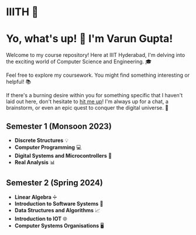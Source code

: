 # IIITH 🚀

# Yo, what's up! 👋 I'm Varun Gupta!

Welcome to my course repository! Here at IIIT Hyderabad, I'm delving into the exciting world of Computer Science and Engineering. 🎓

Feel free to explore my coursework. You might find something interesting or helpful! 📚

If there's a burning desire within you for something specific that I haven't laid out here, don't hesitate to [hit me up](mailto:varun.gup@students.iiit.ac.in)! I'm always up for a chat, a brainstorm, or even an epic quest to conquer the digital universe. 📧

## Semester 1 (Monsoon 2023)
- **Discrete Structures** 💡
- **Computer Programming** 💻
- **Digital Systems and Microcontrollers** 🤖
- **Real Analysis** 📊

## Semester 2 (Spring 2024)
- **Linear Algebra** ➗
- **Introduction to Software Systems** 💾
- **Data Structures and Algorithms** 📈
- **Introduction to IOT** 🌐
- **Computer Systems Organisations** 🖥️
